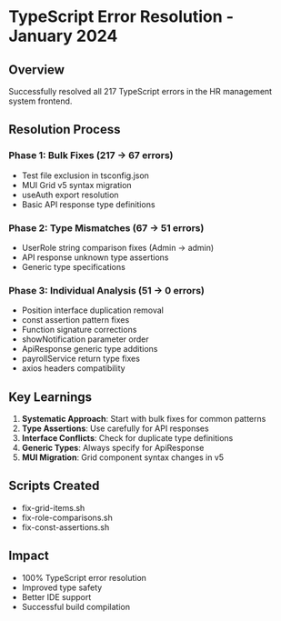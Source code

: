 # TypeScript Error Resolution - January 2024

## Overview
Successfully resolved all 217 TypeScript errors in the HR management system frontend.

## Resolution Process

### Phase 1: Bulk Fixes (217 → 67 errors)
- Test file exclusion in tsconfig.json
- MUI Grid v5 syntax migration
- useAuth export resolution
- Basic API response type definitions

### Phase 2: Type Mismatches (67 → 51 errors)
- UserRole string comparison fixes (Admin → admin)
- API response unknown type assertions
- Generic type specifications

### Phase 3: Individual Analysis (51 → 0 errors)
- Position interface duplication removal
- const assertion pattern fixes
- Function signature corrections
- showNotification parameter order
- ApiResponse generic type additions
- payrollService return type fixes
- axios headers compatibility

## Key Learnings
1. **Systematic Approach**: Start with bulk fixes for common patterns
2. **Type Assertions**: Use carefully for API responses
3. **Interface Conflicts**: Check for duplicate type definitions
4. **Generic Types**: Always specify for ApiResponse<T>
5. **MUI Migration**: Grid component syntax changes in v5

## Scripts Created
- fix-grid-items.sh
- fix-role-comparisons.sh
- fix-const-assertions.sh

## Impact
- 100% TypeScript error resolution
- Improved type safety
- Better IDE support
- Successful build compilation
